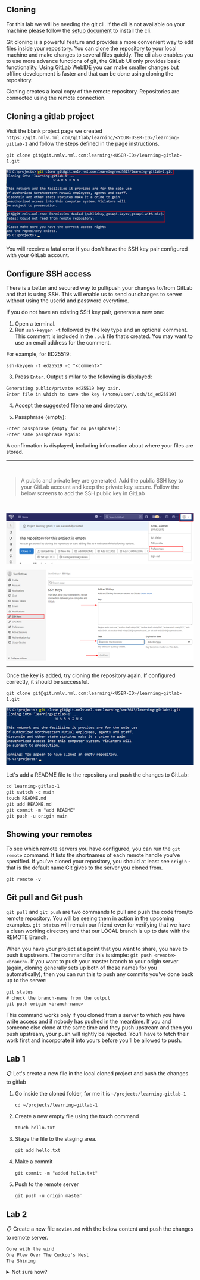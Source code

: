 ## Cloning

For this lab we will be needing the git cli. If the cli is not available on your machine please follow the [setup document](/setup/README.md) to install the cli.

Git cloning is a powerful feature and provides a more convenient way to edit files inside your repository. You can clone the repository to your local machine and make changes to several files quickly.
The cli also enables you to use more advance functions of git, the GitLab UI only provides basic functionality. Using GitLab WebIDE you can make smaller changes but offline development is faster and that can be done using cloning the repository.

Cloning creates a local copy of the remote repository. Repositories are connected using the remote connection.

## Cloning a gitlab project

Visit the blank project page we created `https://git.nmlv.nml.com/gitlab/learning/<YOUR-USER-ID>/learning-gitlab-1` and follow the steps defined in the page instructions.

```shell
git clone git@git.nmlv.nml.com:learning/<USER-ID>/learning-gitlab-1.git
```

![](/imgs/git-clone-1.png)

You will receive a fatal error if you don't have the SSH key pair configured with your GitLab account.

## Configure SSH access
There is a better and secured way to pull/push your changes to/from GitLab and that is using SSH. This will enable us to send our changes to server without using the userid and password everytime.

If you do not have an existing SSH key pair, generate a new one:

1. Open a terminal.
2. Run `ssh-keygen -t` followed by the key type and an optional comment. This comment is included in the `.pub` file that’s created. You may want to use an email address for the comment.

  For example, for ED25519:

  ```shell
  ssh-keygen -t ed25519 -C "<comment>"
  ```

3. Press `Enter`. Output similar to the following is displayed:
  ```shell
  Generating public/private ed25519 key pair.
  Enter file in which to save the key (/home/user/.ssh/id_ed25519)
  ```
4. Accept the suggested filename and directory.

5. Passphrase (empty):
  ```shell
  Enter passphrase (empty for no passphrase):
  Enter same passphrase again:
  ```
A confirmation is displayed, including information about where your files are stored.

****************************************
<br>

> A public and private key are generated. Add the public SSH key to your GitLab account and keep the private key secure. 
> Follow the below screens to add the SSH public key in GitLab

<br>

![](/imgs/ssh-1.png)

![](/imgs/ssh-2.png)

****************************************

Once the key is added, try cloning the repository again. If configured correctly, it should be successful.

```shell
git clone git@git.nmlv.nml.com:learning/<USER-ID>/learning-gitlab-1.git
```
![](/imgs/git-clone-2.png)

Let's add a README file to the repository and push the changes to GitLab:

```shell
cd learning-gitlab-1
git switch -c main
touch README.md
git add README.md
git commit -m "add README"
git push -u origin main
```

## Showing your remotes
To see which remote servers you have configured, you can run the `git remote` command. It lists the shortnames of each remote handle you've specified. If you've cloned your repository, you should at least see `origin` - that is the default name Git gives to the server you cloned from.

```
git remote -v
```

## Git pull and Git push
`git pull` and `git push` are two commands to pull and push the code from/to remote repository. You will be seeing them in action in the upcoming examples. `git status` will remain our friend even for verifying that we have a clean working directory and that our LOCAL branch is up to date with the REMOTE Branch.

When you have your project at a point that you want to share, you have to push it upstream. The command for this is simple: `git push <remote> <branch>`. If you want to push your master branch to your origin server (again, cloning generally sets up both of those names for you automatically), then you can run this to push any commits you've done back up to the server:

```shell
git status
# check the branch-name from the output
git push origin <branch-name>
```

This command works only if you cloned from a server to which you have write access and if nobody has pushed in the meantime. If you and someone else clone at the same time and they push upstream and then you push upstream, your push will rightly be rejected. You'll have to fetch their work first and incorporate it into yours before you'll be allowed to push.

## Lab 1

📋 Let's create a new file in the local cloned project and push the changes to gitlab

1. Go inside the cloned folder, for me it is `~/projects/learning-gitlab-1`
    ```
    cd ~/projects/learning-gitlab-1
    ```
2. Create a new empty file using the touch command
    ```
    touch hello.txt
    ```
3. Stage the file to the staging area.
    ```
    git add hello.txt
    ```
4. Make a commit
    ```
    git commit -m "added hello.txt"
    ```
5. Push to the remote server
    ```shell
    git push -u origin master
    ```

## Lab 2

📋 Create a new file `movies.md` with the below content and push the changes to remote server.

```
Gone with the wind
One Flew Over The Cuckoo's Nest
The Shining
```

<details>
  <summary>Not sure how?</summary>

```
echo $'Gone with the wind\nOne Flew Over The Cuckoo\'s Nest\nThe Shining\n' > movies.md
git add movies.md
git commit -m "added some movies"
git push origin master
```


</details>
<br>
